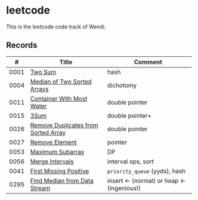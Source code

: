 # leetcode

This is the leetcode code track of Wendi.

## Records

| # | Title | Comment |
|---| ----- | ------- |
|0001|[Two Sum](https://leetcode-cn.com/problems/two-sum/)|hash
|0004|[Median of Two Sorted Arrays](https://leetcode-cn.com/problems/median-of-two-sorted-arrays/)|dichotomy
|0011|[Container With Most Water](https://leetcode-cn.com/problems/container-with-most-water/)|double pointer
|0015|[3Sum](https://leetcode-cn.com/problems/3sum/)|double pointer+
|0026|[Remove Duplicates from Sorted Array](https://leetcode-cn.com/problems/remove-duplicates-from-sorted-array/)|double pointer
|0027|[Remove Element](https://leetcode-cn.com/problems/remove-element/)|pointer
|0053|[Maximum Subarray](https://leetcode-cn.com/problems/maximum-subarray/)|DP
|0056|[Merge Intervals](https://leetcode-cn.com/problems/merge-intervals/)|interval ops, sort
|0041|[First Missing Positive](https://leetcode-cn.com/problems/first-missing-positive/) | `priority_queue` (yyds), hash
|0295|[Find Median from Data Stream](https://leetcode-cn.com/problems/find-median-from-data-stream/)|insert <- (normal) or heap <- (ingenious!)